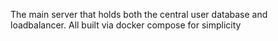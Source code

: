 The main server that holds both the central user database and loadbalancer. All built via docker compose for simplicity
